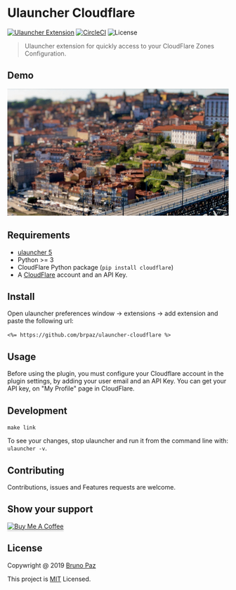 # Ulauncher Cloudflare

[![Ulauncher Extension](https://img.shields.io/badge/Ulauncher-Extension-green.svg?style=for-the-badge)](https://ext.ulauncher.io/-/github-brpaz-ulauncher-cloudflare)
[![CircleCI](https://img.shields.io/circleci/build/github/brpaz/ulauncher-cloudflare.svg?style=for-the-badge)](https://circleci.com/gh/brpaz/ulauncher-cloudflare)
![License](https://img.shields.io/github/license/brpaz/ulauncher-cloudflare.svg?style=for-the-badge)


> Ulauncher extension for quickly access to your CloudFlare Zones Configuration.

## Demo

![demo](demo.gif)

## Requirements

* [ulauncher 5](https://ulauncher.io/)
* Python >= 3
* CloudFlare Python package (```pip install cloudflare```)
* A [CloudFlare](https://cloudflare.com) account and an API Key.

## Install

Open ulauncher preferences window -> extensions -> add extension and paste the following url:

```<%= https://github.com/brpaz/ulauncher-cloudflare %>```

## Usage

Before using the plugin, you must configure your Cloudflare account in the plugin settings, by adding your user email and an API Key.
You can get your API key, on "My Profile" page in CloudFlare.

## Development

```
make link
```

To see your changes, stop ulauncher and run it from the command line with: ```ulauncher -v```.

## Contributing

Contributions, issues and Features requests are welcome.

## Show your support

<a href="https://www.buymeacoffee.com/Z1Bu6asGV" target="_blank"><img src="https://www.buymeacoffee.com/assets/img/custom_images/orange_img.png" alt="Buy Me A Coffee" style="height: 41px !important;width: 174px !important;box-shadow: 0px 3px 2px 0px rgba(190, 190, 190, 0.5) !important;-webkit-box-shadow: 0px 3px 2px 0px rgba(190, 190, 190, 0.5) !important;" ></a>


## License

Copywright @ 2019 [Bruno Paz](https://github.com/brpaz)

This project is [MIT](LLICENSE) Licensed.

